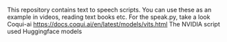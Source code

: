 This repository contains text to speech scripts. You can use these as an example in videos, reading text books etc.
For the speak.py, take a look Coqui-ai https://docs.coqui.ai/en/latest/models/vits.html
The NVIDIA script used Huggingface models
